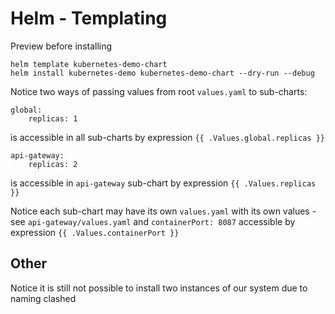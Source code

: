 # Helm - Templating

Preview before installing

    helm template kubernetes-demo-chart
    helm install kubernetes-demo kubernetes-demo-chart --dry-run --debug 

Notice two ways of passing values from root `values.yaml` to sub-charts:

    global:
        replicas: 1

is accessible in all sub-charts by expression `{{ .Values.global.replicas }}`

    api-gateway:
        replicas: 2

is accessible in `api-gateway` sub-chart by expression `{{ .Values.replicas }}`

Notice each sub-chart may have its own `values.yaml` with its own values - see `api-gateway/values.yaml`
and `containerPort: 8087` accessible by expression `{{ .Values.containerPort }}`

## Other

Notice it is still not possible to install two instances of our system due to naming clashed